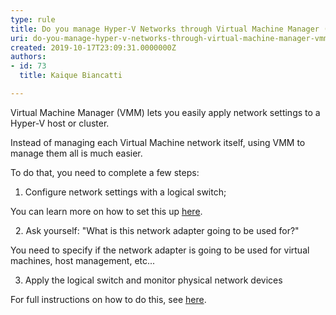 ```yaml
---
type: rule
title: Do you manage Hyper-V Networks through Virtual Machine Manager (VMM)?
uri: do-you-manage-hyper-v-networks-through-virtual-machine-manager-vmm
created: 2019-10-17T23:09:31.0000000Z
authors:
- id: 73
  title: Kaique Biancatti

---
```


Virtual Machine Manager (VMM) lets you easily apply network settings to a Hyper-V host or cluster.
 
Instead of managing each Virtual Machine network itself, using VMM to manage them all is much easier.

To do that, you need to complete a few steps:

1. Configure network settings with a logical switch;

You can learn more on how to set this up [here](https&#58;//docs.microsoft.com/en-us/system-center/vmm/network-switch?view=sc-vmm-2019).

  2. Ask yourself: "What is this network adapter going to be used for?"

You need to specify if the network adapter is going to be used for virtual machines, host management, etc...

3. Apply the logical switch and monitor physical network devices

For full instructions on how to do this, see [here](https&#58;//docs.microsoft.com/en-us/system-center/vmm/hyper-v-network?view=sc-vmm-2019).
